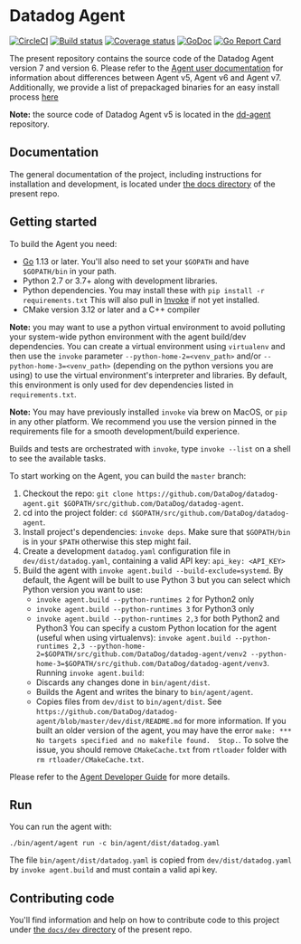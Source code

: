 # Datadog Agent

[![CircleCI](https://circleci.com/gh/DataDog/datadog-agent/tree/master.svg?style=svg&circle-token=dbcee3f02b9c3fe5f142bfc5ecb735fdec34b643)](https://circleci.com/gh/DataDog/datadog-agent/tree/master)
[![Build status](https://ci.appveyor.com/api/projects/status/kcwhmlsc0oq3m49p/branch/master?svg=true)](https://ci.appveyor.com/project/Datadog/datadog-agent/branch/master)
[![Coverage status](https://codecov.io/github/DataDog/datadog-agent/coverage.svg?branch=master)](https://codecov.io/github/DataDog/datadog-agent?branch=master)
[![GoDoc](https://godoc.org/github.com/DataDog/datadog-agent?status.svg)](https://godoc.org/github.com/DataDog/datadog-agent)
[![Go Report Card](https://goreportcard.com/badge/github.com/DataDog/datadog-agent)](https://goreportcard.com/report/github.com/DataDog/datadog-agent)

The present repository contains the source code of the Datadog Agent version 7 and version 6. Please refer to the [Agent user documentation](docs/agent) for information about differences between Agent v5, Agent v6 and Agent v7. Additionally, we provide a list of prepackaged binaries for an easy install process [here](https://app.datadoghq.com/account/settings#agent)

**Note:** the source code of Datadog Agent v5 is located in the
[dd-agent](https://github.com/DataDog/dd-agent) repository.

## Documentation

The general documentation of the project, including instructions for installation
and development, is located under [the docs directory](docs) of the present repo.

## Getting started

To build the Agent you need:
 * [Go](https://golang.org/doc/install) 1.13 or later. You'll also need to set your `$GOPATH` and have `$GOPATH/bin` in your path.
 * Python 2.7 or 3.7+ along with development libraries.
 * Python dependencies. You may install these with `pip install -r requirements.txt`
   This will also pull in [Invoke](http://www.pyinvoke.org) if not yet installed.
 * CMake version 3.12 or later and a C++ compiler

**Note:** you may want to use a python virtual environment to avoid polluting your
      system-wide python environment with the agent build/dev dependencies. You can
      create a virtual environment using `virtualenv` and then use the `invoke` parameter
      `--python-home-2=<venv_path>` and/or `--python-home-3=<venv_path>` (depending on
      the python versions you are using) to use the virtual environment's interpreter
      and libraries. By default, this environment is only used for dev dependencies
      listed in `requirements.txt`.

**Note:** You may have previously installed `invoke` via brew on MacOS, or `pip` in
      any other platform. We recommend you use the version pinned in the requirements
      file for a smooth development/build experience.

Builds and tests are orchestrated with `invoke`, type `invoke --list` on a shell
to see the available tasks.

To start working on the Agent, you can build the `master` branch:

1. Checkout the repo: `git clone https://github.com/DataDog/datadog-agent.git $GOPATH/src/github.com/DataDog/datadog-agent`.
2. cd into the project folder: `cd $GOPATH/src/github.com/DataDog/datadog-agent`.
3. Install project's dependencies: `invoke deps`.
   Make sure that `$GOPATH/bin` is in your `$PATH` otherwise this step might fail.
4. Create a development `datadog.yaml` configuration file in `dev/dist/datadog.yaml`, containing a valid API key: `api_key: <API_KEY>`
5. Build the agent with `invoke agent.build --build-exclude=systemd`.
   By default, the Agent will be built to use Python 3 but you can select which Python version you want to use:
   - `invoke agent.build --python-runtimes 2` for Python2 only
   - `invoke agent.build --python-runtimes 3` for Python3 only
   - `invoke agent.build --python-runtimes 2,3` for both Python2 and Python3
  You can specify a custom Python location for the agent (useful when using
   virtualenvs): `invoke agent.build
   --python-runtimes 2,3
   --python-home-2=$GOPATH/src/github.com/DataDog/datadog-agent/venv2
   --python-home-3=$GOPATH/src/github.com/DataDog/datadog-agent/venv3`.
  Running `invoke agent.build`:
    * Discards any changes done in `bin/agent/dist`.
    * Builds the Agent and writes the binary to `bin/agent/agent`.
    * Copies files from `dev/dist` to `bin/agent/dist`. See `https://github.com/DataDog/datadog-agent/blob/master/dev/dist/README.md` for more information.
  If you built an older version of the agent, you may have the error `make: *** No targets specified and no makefile found.  Stop.`.
  To solve the issue, you should remove `CMakeCache.txt` from `rtloader` folder with `rm rtloader/CMakeCache.txt`.



Please refer to the [Agent Developer Guide](docs/dev/README.md) for more details.

## Run

You can run the agent with:
```
./bin/agent/agent run -c bin/agent/dist/datadog.yaml
```

The file `bin/agent/dist/datadog.yaml` is copied from `dev/dist/datadog.yaml` by `invoke agent.build` and must contain a valid api key.

## Contributing code

You'll find information and help on how to contribute code to this project under
[the `docs/dev` directory](docs/dev) of the present repo. 
